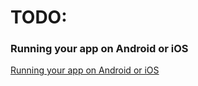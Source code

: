 # TODO:

### Running your app on Android or iOS

[Running your app on Android or iOS](https://www.meteor.com/try/7)

